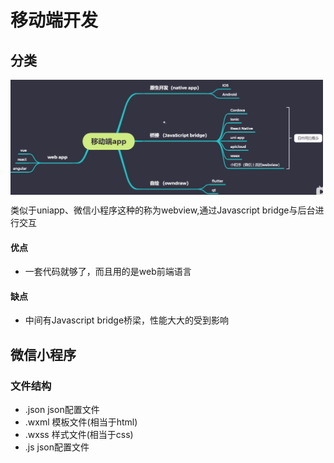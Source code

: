 # 移动端开发

## 分类
<img src="/assets/img/mobileaAPP.jpg" width="500" height="auto" align="middle" />

类似于uniapp、微信小程序这种的称为webview,通过Javascript bridge与后台进行交互

#### 优点
- 一套代码就够了，而且用的是web前端语言
#### 缺点
- 中间有Javascript bridge桥梁，性能大大的受到影响


## 微信小程序

### 文件结构

- .json  json配置文件  
- .wxml  模板文件(相当于html)
- .wxss  样式文件(相当于css)
- .js    json配置文件